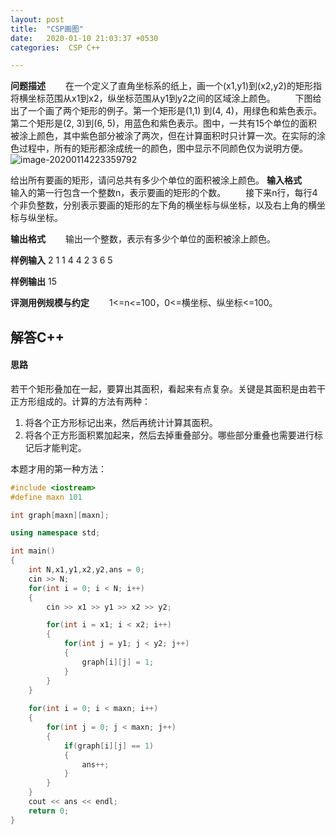 ```yaml
---
layout: post
title:  "CSP画图"
date:   2020-01-10 21:03:37 +0530
categories:  CSP C++

---
```


**问题描述**
　　在一个定义了直角坐标系的纸上，画一个(x1,y1)到(x2,y2)的矩形指将横坐标范围从x1到x2，纵坐标范围从y1到y2之间的区域涂上颜色。
　　下图给出了一个画了两个矩形的例子。第一个矩形是(1,1) 到(4, 4)，用绿色和紫色表示。第二个矩形是(2, 3)到(6, 5)，用蓝色和紫色表示。图中，一共有15个单位的面积被涂上颜色，其中紫色部分被涂了两次，但在计算面积时只计算一次。在实际的涂色过程中，所有的矩形都涂成统一的颜色，图中显示不同颜色仅为说明方便。
![image-20200114223359792](https://markdown--picture.oss-cn-beijing.aliyuncs.com/20210121010852.png)

给出所有要画的矩形，请问总共有多少个单位的面积被涂上颜色。
**输入格式**
　　输入的第一行包含一个整数n，表示要画的矩形的个数。
　　接下来n行，每行4个非负整数，分别表示要画的矩形的左下角的横坐标与纵坐标，以及右上角的横坐标与纵坐标。

**输出格式**
　　输出一个整数，表示有多少个单位的面积被涂上颜色。

**样例输入**
2
1 1 4 4
2 3 6 5

**样例输出**
15

**评测用例规模与约定**
　　1<=n<=100，0<=横坐标、纵坐标<=100。


## 解答C++
#### 思路

 若干个矩形叠加在一起，要算出其面积，看起来有点复杂。关键是其面积是由若干正方形组成的。计算的方法有两种： 
 1. 将各个正方形标记出来，然后再统计计算其面积。 
 2. 将各个正方形面积累加起来，然后去掉重叠部分。哪些部分重叠也需要进行标记后才能判定。

本题才用的第一种方法：
```c++
#include <iostream>
#define maxn 101

int graph[maxn][maxn];

using namespace std;

int main()
{
    int N,x1,y1,x2,y2,ans = 0;
    cin >> N;
    for(int i = 0; i < N; i++)
    {
        cin >> x1 >> y1 >> x2 >> y2;

        for(int i = x1; i < x2; i++)
        {
            for(int j = y1; j < y2; j++)
            {
                graph[i][j] = 1;
            }
        }
    }
    
    for(int i = 0; i < maxn; i++)
    {
        for(int j = 0; j < maxn; j++)
        {
            if(graph[i][j] == 1)
            {
                ans++;
            }
        }
    }
    cout << ans << endl;
    return 0;
}

```